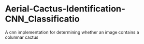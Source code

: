 # Aerial-Cactus-Identification-CNN_Classificatio
A cnn implementation for determining whether an image contains a columnar cactus

